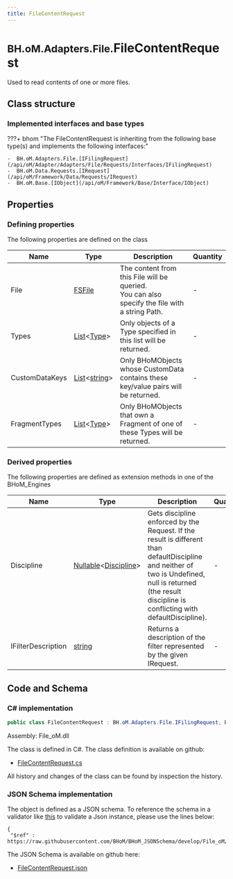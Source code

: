 ```yaml
---
title: FileContentRequest
---
```


# <small>BH.oM.Adapters.File.</small>**FileContentRequest**

Used to read contents of one or more files.

## Class structure

### Implemented interfaces and base types

???+ bhom "The FileContentRequest is inheriting from the following base type(s) and implements the following interfaces:"

    -  BH.oM.Adapters.File.[IFilingRequest](/api/oM/Adapter/Adapters/File/Requests/Interfaces/IFilingRequest)
    -  BH.oM.Data.Requests.[IRequest](/api/oM/Framework/Data/Requests/IRequest)
    -  BH.oM.Base.[IObject](/api/oM/Framework/Base/Interface/IObject)


## Properties



### Defining properties

The following properties are defined on the class

| Name             | Type             | Description      | Quantity         |
|------------------|------------------|------------------|------------------|
| File | [FSFile](/api/oM/Adapter/Adapters/File/FSFile) | The content from this File will be queried.<br>You can also specify the file with a string Path.  | - |
| Types | [List](https://learn.microsoft.com/en-us/dotnet/api/System.Collections.Generic.List-1?view=netstandard-2.0)&lt;[Type](https://learn.microsoft.com/en-us/dotnet/api/System.Type?view=netstandard-2.0)&gt; | Only objects of a Type specified in this list will be returned. | - |
| CustomDataKeys | [List](https://learn.microsoft.com/en-us/dotnet/api/System.Collections.Generic.List-1?view=netstandard-2.0)&lt;[string](https://learn.microsoft.com/en-us/dotnet/api/System.String?view=netstandard-2.0)&gt; | Only BHoMObjects whose CustomData contains these key/value pairs will be returned. | - |
| FragmentTypes | [List](https://learn.microsoft.com/en-us/dotnet/api/System.Collections.Generic.List-1?view=netstandard-2.0)&lt;[Type](https://learn.microsoft.com/en-us/dotnet/api/System.Type?view=netstandard-2.0)&gt; | Only BHoMObjects that own a Fragment of one of these Types will be returned. | - |


### Derived properties

The following properties are defined as extension methods in one of the BHoM_Engines

| Name             | Type             | Description      | Quantity         | Engine           |
|------------------|------------------|------------------|------------------|------------------|
| Discipline | [Nullable](https://learn.microsoft.com/en-us/dotnet/api/System.Nullable-1?view=netstandard-2.0)&lt;[Discipline](/api/oM/Adapter/Adapters/Revit/Enums/Discipline)&gt; | Gets discipline enforced by the Request. If the result is different than defaultDiscipline and neither of two is Undefined, null is returned (the result discipline is conflicting with defaultDiscipline). | - | Revit_Engine |
| IFilterDescription | [string](https://learn.microsoft.com/en-us/dotnet/api/System.String?view=netstandard-2.0) | Returns a description of the filter represented by the given IRequest. | - | Revit_Engine |


## Code and Schema

### C# implementation

``` C# title="C#"
public class FileContentRequest : BH.oM.Adapters.File.IFilingRequest, BH.oM.Data.Requests.IRequest, BH.oM.Base.IObject
```

Assembly: File_oM.dll

The class is defined in C#. The class definition is available on github:

- [FileContentRequest.cs](https://github.com/BHoM/File_Toolkit/blob/develop/File_oM/Requests\FileContentRequest.cs)

All history and changes of the class can be found by inspection the history.
### JSON Schema implementation

The object is defined as a JSON schema. To reference the schema in a validator like [this](https://www.jsonschemavalidator.net/) to validate a Json instance, please use the lines below:

``` { .json .copy .select } title="JSON Schema"
{
 "$ref" : https://raw.githubusercontent.com/BHoM/BHoM_JSONSchema/develop/File_oM/FileContentRequest.json}
```

The JSON Schema is available on github here:

- [FileContentRequest.json](https://github.com/BHoM/BHoM_JSONSchema/blob/develop/File_oM/FileContentRequest.json)
